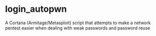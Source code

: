 login_autopwn
=============

A Cortana (Armitage/Metasploit) script that attempts to make a network pentest easier when dealing with weak passwords and password reuse
